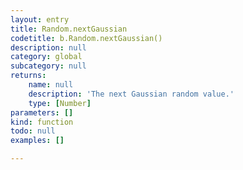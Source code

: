 ```yaml
---
layout: entry
title: Random.nextGaussian
codetitle: b.Random.nextGaussian()
description: null
category: global
subcategory: null
returns:
    name: null
    description: 'The next Gaussian random value.'
    type: [Number]
parameters: []
kind: function
todo: null
examples: []

---
```

